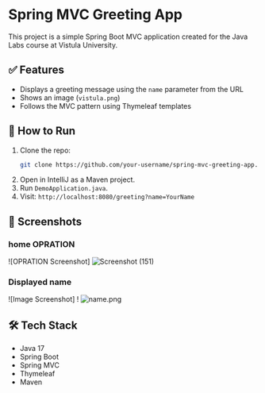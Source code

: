 # Spring MVC Greeting App

This project is a simple Spring Boot MVC application created for the Java Labs course at Vistula University.

## ✅ Features
- Displays a greeting message using the `name` parameter from the URL
- Shows an image (`vistula.png`)
- Follows the MVC pattern using Thymeleaf templates

## 🚀 How to Run
1. Clone the repo:
   ```bash
   git clone https://github.com/your-username/spring-mvc-greeting-app.git
   ```
2. Open in IntelliJ as a Maven project.
3. Run `DemoApplication.java`.
4. Visit: `http://localhost:8080/greeting?name=YourName`

## 📸 Screenshots
### home OPRATION
![OPRATION Screenshot] ![Screenshot (151)](https://github.com/user-attachments/assets/48a5665e-e319-466a-a040-27fe19767268)


###  Displayed name
![Image Screenshot] ! ![name.png](name.png)

## 🛠 Tech Stack
- Java 17
- Spring Boot
- Spring MVC
- Thymeleaf
- Maven
